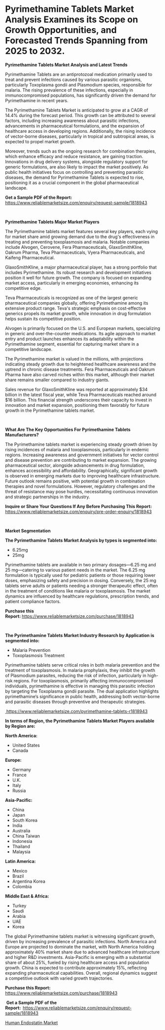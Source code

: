 <p><h1>Pyrimethamine Tablets Market Analysis Examines its Scope on Growth Opportunities, and Forecasted Trends Spanning from 2025 to 2032.</h1></p><p><strong>Pyrimethamine Tablets Market Analysis and Latest Trends</strong></p>
<p><p>Pyrimethamine Tablets are an antiprotozoal medication primarily used to treat and prevent infections caused by various parasitic organisms, particularly Toxoplasma gondii and Plasmodium species, responsible for malaria. The rising prevalence of these infections, especially in immunocompromised populations, has significantly driven the demand for Pyrimethamine in recent years.</p><p>The Pyrimethamine Tablets Market is anticipated to grow at a CAGR of 14.4% during the forecast period. This growth can be attributed to several factors, including increasing awareness about parasitic infections, advancements in pharmaceutical formulations, and the expansion of healthcare access in developing regions. Additionally, the rising incidence of vector-borne diseases, particularly in tropical and subtropical areas, is expected to propel market growth. </p><p>Moreover, trends such as the ongoing research for combination therapies, which enhance efficacy and reduce resistance, are gaining traction. Innovations in drug delivery systems, alongside regulatory support for generic formulations, are also likely to impact the market positively. As public health initiatives focus on controlling and preventing parasitic diseases, the demand for Pyrimethamine Tablets is expected to rise, positioning it as a crucial component in the global pharmaceutical landscape.</p></p>
<p><strong>Get a Sample PDF of the Report:&nbsp;</strong> <a href="https://www.reliablemarketsize.com/enquiry/request-sample/1818943?utm_campaign=2337&utm_medium=2&utm_source=Github&utm_content=ia&utm_term=08032025&utm_id=pyrimethamine-tablets">https://www.reliablemarketsize.com/enquiry/request-sample/1818943</a></p>
<p>&nbsp;</p>
<p><strong>Pyrimethamine Tablets Major Market Players</strong></p>
<p><p>The Pyrimethamine tablets market features several key players, each vying for market share amid growing demand due to the drug's effectiveness in treating and preventing toxoplasmosis and malaria. Notable companies include Alvogen, Cerovene, Fera Pharmaceuticals, GlaxoSmithKline, Oakrum Pharma, Teva Pharmaceuticals, Vyera Pharmaceuticals, and Kaifeng Pharmaceutical.</p><p>GlaxoSmithKline, a major pharmaceutical player, has a strong portfolio that includes Pyrimethamine. Its robust research and development initiatives position it well for future growth. The company is focused on expanding market access, particularly in emerging economies, enhancing its competitive edge.</p><p>Teva Pharmaceuticals is recognized as one of the largest generic pharmaceutical companies globally, offering Pyrimethamine among its extensive product range. Teva's strategic emphasis on cost-effective generics propels its market growth, while innovation in drug formulation helps sustain its competitive position.</p><p>Alvogen is primarily focused on the U.S. and European markets, specializing in generic and over-the-counter medications. Its agile approach to market entry and product launches enhances its adaptability within the Pyrimethamine segment, essential for capturing market share in a competitive landscape.</p><p>The Pyrimethamine market is valued in the millions, with projections indicating steady growth due to heightened healthcare awareness and the uptrend in chronic disease treatments. Fera Pharmaceuticals and Oakrum Pharma have also carved niches within this market, although their market share remains smaller compared to industry giants.</p><p>Sales revenue for GlaxoSmithKline was reported at approximately $34 billion in the latest fiscal year, while Teva Pharmaceuticals reached around $16 billion. This financial strength underscores their capacity to invest in innovation and market expansion, positioning them favorably for future growth in the Pyrimethamine tablets market.</p></p>
<p>&nbsp;</p>
<p><strong>What Are The Key Opportunities For Pyrimethamine Tablets Manufacturers?</strong></p>
<p><p>The Pyrimethamine tablets market is experiencing steady growth driven by rising incidences of malaria and toxoplasmosis, particularly in endemic regions. Increasing awareness and government initiatives for vector control and disease prevention are contributing to market expansion. The growing pharmaceutical sector, alongside advancements in drug formulation, enhances accessibility and affordability. Geographically, significant growth is observed in emerging markets due to improving healthcare infrastructure. Future outlook remains positive, with potential growth in combination therapies and novel formulations. However, regulatory challenges and the threat of resistance may pose hurdles, necessitating continuous innovation and strategic partnerships in the industry.</p></p>
<p><strong>Inquire or Share Your Questions If Any Before Purchasing This Report:</strong> <a href="https://www.reliablemarketsize.com/enquiry/pre-order-enquiry/1818943?utm_campaign=2337&utm_medium=2&utm_source=Github&utm_content=ia&utm_term=08032025&utm_id=pyrimethamine-tablets">https://www.reliablemarketsize.com/enquiry/pre-order-enquiry/1818943</a></p>
<p>&nbsp;</p>
<p><strong>Market Segmentation</strong></p>
<p><strong>The Pyrimethamine Tablets Market Analysis by types is segmented into:</strong></p>
<p><ul><li>6.25mg</li><li>25mg</li></ul></p>
<p><p>Pyrimethamine tablets are available in two primary dosages—6.25 mg and 25 mg—catering to various patient needs in the market. The 6.25 mg formulation is typically used for pediatric patients or those requiring lower doses, emphasizing safety and precision in dosing. Conversely, the 25 mg tablets serve adults or patients needing a stronger therapeutic effect, often in the treatment of conditions like malaria or toxoplasmosis. The market dynamics are influenced by healthcare regulations, prescription trends, and patient compliance factors.</p></p>
<p><strong>Purchase this Report:&nbsp;</strong><a href="https://www.reliablemarketsize.com/purchase/1818943?utm_campaign=2337&utm_medium=2&utm_source=Github&utm_content=ia&utm_term=08032025&utm_id=pyrimethamine-tablets">https://www.reliablemarketsize.com/purchase/1818943</a></p>
<p>&nbsp;</p>
<p><strong>The Pyrimethamine Tablets Market Industry Research by Application is segmented into:</strong></p>
<p><ul><li>Malaria Prevention</li><li>Toxoplasmosis Treatment</li></ul></p>
<p><p>Pyrimethamine tablets serve critical roles in both malaria prevention and the treatment of toxoplasmosis. In malaria prophylaxis, they inhibit the growth of Plasmodium parasites, reducing the risk of infection, particularly in high-risk regions. For toxoplasmosis, primarily affecting immunocompromised individuals, pyrimethamine is effective in managing this parasitic infection by targeting the Toxoplasma gondii parasite. The dual application highlights pyrimethamine’s significance in public health, addressing both vector-borne and parasitic diseases through preventive and therapeutic strategies.</p></p>
<p><a href="https://www.reliablemarketsize.com/pyrimethamine-tablets-r1818943?utm_campaign=2337&utm_medium=2&utm_source=Github&utm_content=ia&utm_term=08032025&utm_id=pyrimethamine-tablets">&nbsp;https://www.reliablemarketsize.com/pyrimethamine-tablets-r1818943</a></p>
<p><strong>In terms of Region, the Pyrimethamine Tablets Market Players available by Region are:</strong></p>
<p>
    <p> <strong> North America: </strong>
        <ul>
            <li>United States</li>
            <li>Canada</li>
        </ul>
        </p> 
    <p> <strong> Europe: </strong>
        <ul>
            <li>Germany</li>
            <li>France</li>
            <li>U.K.</li>
            <li>Italy</li>
            <li>Russia</li>
        </ul>
        </p> 
    <p> <strong> Asia-Pacific: </strong>
        <ul>
            <li>China</li>
            <li>Japan</li>
            <li>South Korea</li>
            <li>India</li>
            <li>Australia</li>
            <li>China Taiwan</li>
            <li>Indonesia</li>
            <li>Thailand</li>
            <li>Malaysia</li>
        </ul>
        </p> 
    <p> <strong> Latin America: </strong>
        <ul>
            <li>Mexico</li>
            <li>Brazil</li>
            <li>Argentina Korea</li>
            <li>Colombia</li>
        </ul>
        </p> 
    <p> <strong> Middle East & Africa: </strong>
        <ul>
            <li>Turkey</li>
            <li>Saudi</li>
            <li>Arabia</li>
            <li>UAE</li>
            <li>Korea</li>
        </ul>
    </p>
    </p>
<p><p>The global Pyrimethamine tablets market is witnessing significant growth, driven by increasing prevalence of parasitic infections. North America and Europe are projected to dominate the market, with North America holding approximately 40% market share due to advanced healthcare infrastructure and higher R&D investments. Asia-Pacific is emerging with a substantial share of about 25%, fueled by rising healthcare access and population growth. China is expected to contribute approximately 15%, reflecting expanding pharmaceutical capabilities. Overall, regional dynamics suggest a competitive outlook with varied growth trajectories.</p></p>
<p><strong>Purchase this Report: </strong><a href="https://www.reliablemarketsize.com/purchase/1818943?utm_campaign=2337&utm_medium=2&utm_source=Github&utm_content=ia&utm_term=08032025&utm_id=pyrimethamine-tablets">https://www.reliablemarketsize.com/purchase/1818943</a></p>
<p>&nbsp;<strong>Get a Sample PDF of the Report:&nbsp;&nbsp;</strong><a href="https://www.reliablemarketsize.com/enquiry/request-sample/1818943?utm_campaign=2337&utm_medium=2&utm_source=Github&utm_content=ia&utm_term=08032025&utm_id=pyrimethamine-tablets">https://www.reliablemarketsize.com/enquiry/request-sample/1818943</a></p>
<p><strong></strong></p>
<p><p><a href="https://github.com/rileymgdorcas/Market-Research-Report-List-1/blob/main/human-endostatin-market.md?utm_campaign=2337&utm_medium=2&utm_source=Github&utm_content=ia&utm_term=08032025&utm_id=pyrimethamine-tablets">Human Endostatin Market</a></p></p>
